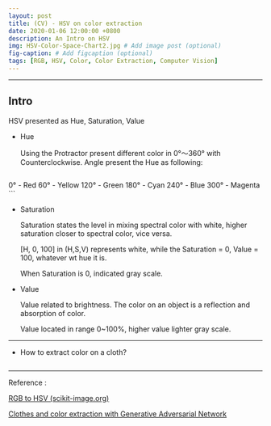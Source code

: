 ```yaml
---
layout: post
title: (CV) - HSV on color extraction
date: 2020-01-06 12:00:00 +0800
description: An Intro on HSV
img: HSV-Color-Space-Chart2.jpg # Add image post (optional)
fig-caption: # Add figcaption (optional)
tags: [RGB, HSV, Color, Color Extraction, Computer Vision]
---
```

---
## Intro

<!-- ![I and My friends]({{site.baseurl}}/assets/img/HSV-Color-Space-Chart2.jpg) -->
HSV presented as Hue, Saturation, Value
* Hue

   Using the Protractor present different color in 0°～360° with Counterclockwise. Angle present the Hue as following:

	```
0° - Red
60° - Yellow
120° - Green
180° - Cyan
240° - Blue
300° - Magenta
	```
* Saturation

   Saturation states the level in mixing spectral color with white, higher saturation closer to spectral color, vice versa. 

   [H, 0, 100] in (H,S,V) represents white, while the Saturation = 0, Value = 100, whatever wt hue it is. 

   When Saturation is 0, indicated gray scale. 

* Value

   Value related to brightness. The color on an object is a reflection and absorption of color. 

   Value located in range 0~100%, higher value lighter gray scale. 

---
* How to extract color on a cloth?

   ```

   ```


---
Reference : 

[RGB to HSV (scikit-image.org)](https://scikit-image.org/docs/dev/auto_examples/color_exposure/plot_rgb_to_hsv.html)

[Clothes and color extraction with Generative Adversarial Network](https://towardsdatascience.com/clothes-and-color-extraction-with-generative-adversarial-network-80ba117e17e6)

